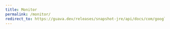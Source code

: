 ```yaml
---
title: Monitor
permalink: /monitor/
redirect_to: https://guava.dev/releases/snapshot-jre/api/docs/com/google/common/util/concurrent/Monitor.html
---
```


